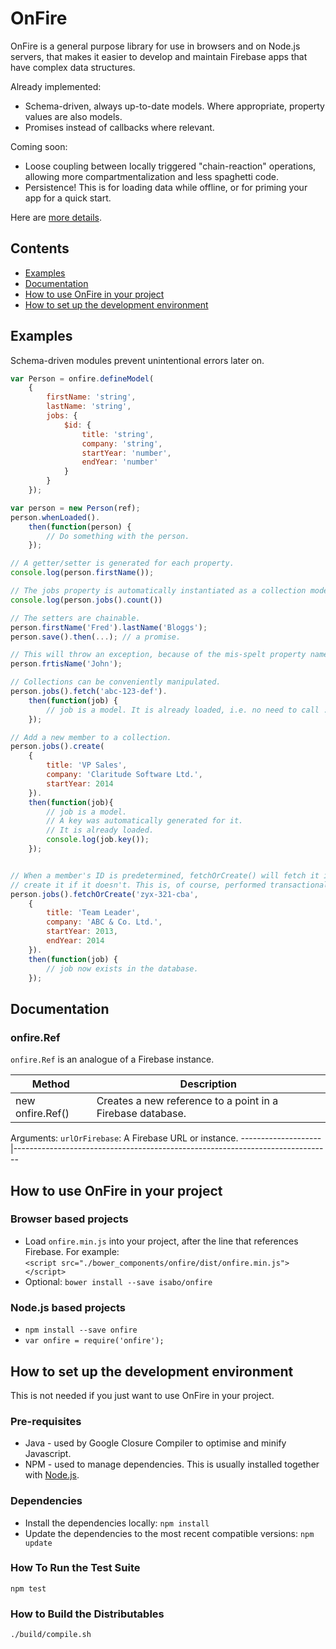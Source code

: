 # OnFire
OnFire is a general purpose library for use in browsers and on Node.js servers, that makes it easier
to develop and maintain Firebase apps that have complex data structures.

Already implemented:
* Schema-driven, always up-to-date models. Where appropriate, property values are also models.
* Promises instead of callbacks where relevant.

Coming soon:
* Loose coupling between locally triggered "chain-reaction" operations, allowing more
  compartmentalization and less spaghetti code.
* Persistence! This is for loading data while offline, or for priming your app for a quick start.

Here are [more details](https://github.com/isabo/onfire/wiki/OnFire-Goals-&-Requirements).

## Contents
* [Examples](#examples)
* [Documentation](#documentation)
* [How to use OnFire in your project](#how-to-use-onfire-in-your-project)
* [How to set up the development environment](#how-to-set-up-the-development-environment)

## Examples
Schema-driven modules prevent unintentional errors later on.
```js
var Person = onfire.defineModel(
    {
        firstName: 'string',
        lastName: 'string',
        jobs: {
            $id: {
                title: 'string',
                company: 'string',
                startYear: 'number',
                endYear: 'number'
            }
        }
    });

var person = new Person(ref);
person.whenLoaded().
    then(function(person) {
        // Do something with the person.
    });

// A getter/setter is generated for each property.
console.log(person.firstName());

// The jobs property is automatically instantiated as a collection model.
console.log(person.jobs().count())

// The setters are chainable.
person.firstName('Fred').lastName('Bloggs');
person.save().then(...); // a promise.

// This will throw an exception, because of the mis-spelt property name.
person.frtisName('John');

// Collections can be conveniently manipulated.
person.jobs().fetch('abc-123-def').
    then(function(job) {
        // job is a model. It is already loaded, i.e. no need to call .whenLoaded().
    });

// Add a new member to a collection.
person.jobs().create(
    {
        title: 'VP Sales',
        company: 'Claritude Software Ltd.',
        startYear: 2014
    }).
    then(function(job){
        // job is a model.
        // A key was automatically generated for it.
        // It is already loaded.
        console.log(job.key());
    });


// When a member's ID is predetermined, fetchOrCreate() will fetch it if it already exists, and
// create it if it doesn't. This is, of course, performed transactionally.
person.jobs().fetchOrCreate('zyx-321-cba',
    {
        title: 'Team Leader',
        company: 'ABC & Co. Ltd.',
        startYear: 2013,
        endYear: 2014
    }).
    then(function(job) {
        // job now exists in the database.
    });
```

## Documentation
### onfire.Ref
`onfire.Ref` is an analogue of a Firebase instance.

Method              | Description
--------------------|-------------------------------------------------------------------------------
new onfire.Ref()    | Creates a new reference to a point in a Firebase database.
Arguments:
`urlOrFirebase`: A Firebase URL or instance.
--------------------|-------------------------------------------------------------------------------


## How to use OnFire in your project
### Browser based projects
* Load `onfire.min.js` into your project, after the line that references Firebase. For example:  
  `<script src="./bower_components/onfire/dist/onfire.min.js"></script>`
* Optional: `bower install --save isabo/onfire`

### Node.js based projects
* `npm install --save onfire`
* `var onfire = require('onfire');`

## How to set up the development environment
This is not needed if you just want to use OnFire in your project.

### Pre-requisites
* Java - used by Google Closure Compiler to optimise and minify Javascript.
* NPM - used to manage dependencies. This is usually installed together with
  [Node.js](https://nodejs.org/).

### Dependencies
* Install the dependencies locally: `npm install`
* Update the dependencies to the most recent compatible versions: `npm update`

### How To Run the Test Suite
`npm test`

### How to Build the Distributables
`./build/compile.sh`
